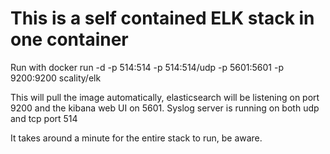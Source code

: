 # This is a self contained ELK stack in one container

Run with
  docker run -d -p 514:514 -p 514:514/udp -p 5601:5601  -p 9200:9200  scality/elk 

This will pull the image automatically, elasticsearch will be listening on port 9200 and the kibana web UI on 5601.
Syslog server is running on both udp and tcp port 514

It takes around a minute for the entire stack to run, be aware.
